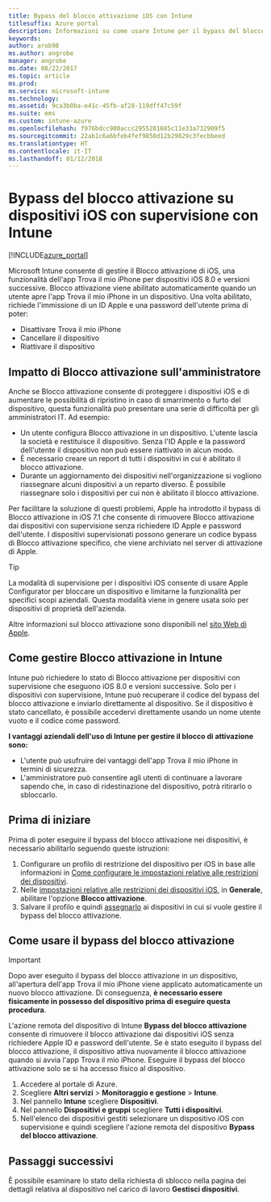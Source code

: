 ```yaml
---
title: Bypass del blocco attivazione iOS con Intune
titlesuffix: Azure portal
description: Informazioni su come usare Intune per il bypass del blocco attivazione iOS per accedere ai dispositivi bloccati."
keywords: 
author: arob98
ms.author: angrobe
manager: angrobe
ms.date: 08/22/2017
ms.topic: article
ms.prod: 
ms.service: microsoft-intune
ms.technology: 
ms.assetid: 9ca3b0ba-e41c-45fb-af28-119dff47c59f
ms.suite: ems
ms.custom: intune-azure
ms.openlocfilehash: f976bdcc900accc2955281685c11e33a732909f5
ms.sourcegitcommit: 22ab1c6a6bfeb4fef9850d12b29829c3fecbbeed
ms.translationtype: HT
ms.contentlocale: it-IT
ms.lasthandoff: 01/12/2018
---
```

# <a name="bypass-activation-lock-on-supervised-ios-devices-with-intune"></a>Bypass del blocco attivazione su dispositivi iOS con supervisione con Intune


[!INCLUDE[azure_portal](./includes/azure_portal.md)]

Microsoft Intune consente di gestire il Blocco attivazione di iOS, una funzionalità dell'app Trova il mio iPhone per dispositivi iOS 8.0 e versioni successive. Blocco attivazione viene abilitato automaticamente quando un utente apre l'app Trova il mio iPhone in un dispositivo. Una volta abilitato, richiede l'immissione di un ID Apple e una password dell'utente prima di poter:

- Disattivare Trova il mio iPhone
- Cancellare il dispositivo
- Riattivare il dispositivo

## <a name="how-activation-lock-affects-you"></a>Impatto di Blocco attivazione sull'amministratore

Anche se Blocco attivazione consente di proteggere i dispositivi iOS e di aumentare le possibilità di ripristino in caso di smarrimento o furto del dispositivo, questa funzionalità può presentare una serie di difficoltà per gli amministratori IT. Ad esempio:

- Un utente configura Blocco attivazione in un dispositivo. L'utente lascia la società e restituisce il dispositivo. Senza l'ID Apple e la password dell'utente il dispositivo non può essere riattivato in alcun modo.
- È necessario creare un report di tutti i dispositivi in cui è abilitato il blocco attivazione.
- Durante un aggiornamento dei dispositivi nell'organizzazione si vogliono riassegnare alcuni dispositivi a un reparto diverso. È possibile riassegnare solo i dispositivi per cui non è abilitato il blocco attivazione.

Per facilitare la soluzione di questi problemi, Apple ha introdotto il bypass di Blocco attivazione in iOS 7.1 che consente di rimuovere Blocco attivazione dai dispositivi con supervisione senza richiedere ID Apple e password dell'utente. I dispositivi supervisionati possono generare un codice bypass di Blocco attivazione specifico, che viene archiviato nel server di attivazione di Apple.

>[!TIP]
>La modalità di supervisione per i dispositivi iOS consente di usare Apple Configurator per bloccare un dispositivo e limitarne la funzionalità per specifici scopi aziendali. Questa modalità viene in genere usata solo per dispositivi di proprietà dell'azienda.

Altre informazioni sul blocco attivazione sono disponibili nel [sito Web di Apple](https://support.apple.com/HT201365).

## <a name="how-intune-helps-you-manage-activation-lock"></a>Come gestire Blocco attivazione in Intune
Intune può richiedere lo stato di Blocco attivazione per dispositivi con supervisione che eseguono iOS 8.0 e versioni successive. Solo per i dispositivi con supervisione, Intune può recuperare il codice del bypass del blocco attivazione e inviarlo direttamente al dispositivo. Se il dispositivo è stato cancellato, è possibile accedervi direttamente usando un nome utente vuoto e il codice come password.

**I vantaggi aziendali dell'uso di Intune per gestire il blocco di attivazione sono:**

- L'utente può usufruire dei vantaggi dell'app Trova il mio iPhone in termini di sicurezza.
- L'amministratore può consentire agli utenti di continuare a lavorare sapendo che, in caso di ridestinazione del dispositivo, potrà ritirarlo o sbloccarlo.

## <a name="before-you-start"></a>Prima di iniziare
Prima di poter eseguire il bypass del blocco attivazione nei dispositivi, è necessario abilitarlo seguendo queste istruzioni:

1. Configurare un profilo di restrizione del dispositivo per iOS in base alle informazioni in [Come configurare le impostazioni relative alle restrizioni dei dispositivi](/intune-azure/configure-devices/how-to-configure-device-restrictions).
2. Nelle [impostazioni relative alle restrizioni dei dispositivi iOS](device-restrictions-ios.md), in **Generale**, abilitare l'opzione **Blocco attivazione**.
3. Salvare il profilo e quindi [assegnarlo](device-profile-assign.md) ai dispositivi in cui si vuole gestire il bypass del blocco attivazione.


## <a name="how-to-use-activation-lock-bypass"></a>Come usare il bypass del blocco attivazione

>[!IMPORTANT]
>Dopo aver eseguito il bypass del blocco attivazione in un dispositivo, all'apertura dell'app Trova il mio iPhone viene applicato automaticamente un nuovo blocco attivazione. Di conseguenza, **è necessario essere fisicamente in possesso del dispositivo prima di eseguire questa procedura**.

L'azione remota del dispositivo di Intune **Bypass del blocco attivazione** consente di rimuovere il blocco attivazione dai dispositivi iOS senza richiedere Apple ID e password dell'utente. Se è stato eseguito il bypass del blocco attivazione, il dispositivo attiva nuovamente il blocco attivazione quando si avvia l'app Trova il mio iPhone. Eseguire il bypass del blocco attivazione solo se si ha accesso fisico al dispositivo.

1. Accedere al portale di Azure.
2. Scegliere **Altri servizi** > **Monitoraggio e gestione** > **Intune**.
3. Nel pannello **Intune** scegliere **Dispositivi**.
4. Nel pannello **Dispositivi e gruppi** scegliere **Tutti i dispositivi**.
5. Nell'elenco dei dispositivi gestiti selezionare un dispositivo iOS con supervisione e quindi scegliere l'azione remota del dispositivo **Bypass del blocco attivazione**.

## <a name="next-steps"></a>Passaggi successivi

È possibile esaminare lo stato della richiesta di sblocco nella pagina dei dettagli relativa al dispositivo nel carico di lavoro **Gestisci dispositivi**.

